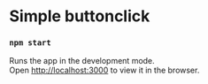 # Simple buttonclick

### `npm start`

Runs the app in the development mode.\
Open [http://localhost:3000](http://localhost:3000) to view it in the browser.


